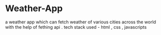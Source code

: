 # Weather-App
a weather app which can fetch weather of various cities across the world with the help of fething api .
tech stack used - html , css , javascripts 
